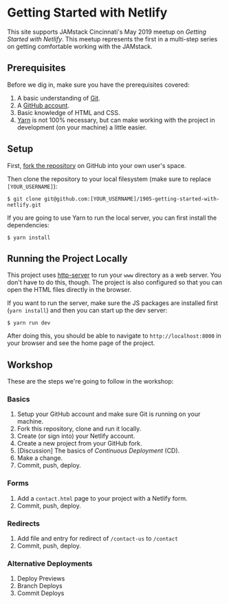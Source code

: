 Getting Started with Netlify
==========

This site supports JAMstack Cincinnati's May 2019 meetup on _Getting Started with Netlify_. This meetup represents the first in a multi-step series on getting comfortable working with the JAMstack.

Prerequisites
----------

Before we dig in, make sure you have the prerequisites covered:

1. A basic understanding of [Git](https://git-scm.com/).
2. A [GitHub account](https://github.com/).
3. Basic knowledge of HTML and CSS.
4. [Yarn](https://yarnpkg.com/en/docs/install) is not 100% necessary, but can make working with the project in development (on your machine) a little easier.

Setup
----------

First, [fork the repository](https://help.github.com/en/articles/fork-a-repo) on GitHub into your own user's space.

Then clone the repository to your local filesystem (make sure to replace `[YOUR_USERNAME]`):

    $ git clone git@github.com:[YOUR_USERNAME]/1905-getting-started-with-netlify.git

If you are going to use Yarn to run the local server, you can first install the dependencies:

    $ yarn install

Running the Project Locally
----------

This project uses [http-server](https://yarnpkg.com/en/package/http-server) to run your `www` directory as a web server. You don't have to do this, though. The project is also configured so that you can open the HTML files directly in the browser.

If you want to run the server, make sure the JS packages are installed first (`yarn install`) and then you can start up the dev server:

    $ yarn run dev

After doing this, you should be able to navigate to `http://localhost:8000` in your browser and see the home page of the project.

Workshop
----------

These are the steps we're going to follow in the workshop:

### Basics

1. Setup your GitHub account and make sure Git is running on your machine.
2. Fork this repository, clone and run it locally.
3. Create (or sign into) your Netlify account.
4. Create a new project from your GitHub fork.
5. [Discussion] The basics of _Continuous Deployment_ (CD).
6. Make a change.
7. Commit, push, deploy.

### Forms

1. Add a `contact.html` page to your project with a Netlify form.
2. Commit, push, deploy.

### Redirects

1. Add file and entry for redirect of `/contact-us` to `/contact`
2. Commit, push, deploy.

### Alternative Deployments

1. Deploy Previews
2. Branch Deploys
3. Commit Deploys
